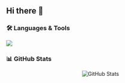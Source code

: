 ## Hi there 👋

<!--
- 🔭 I’m currently working on ...
- 🌱 I’m currently learning ...
- 👯 I’m looking to collaborate on ...
- 🤔 I’m looking for help with ...
- 💬 Ask me about ...
-->

### 🛠️ **Languages & Tools**  
<div align="left">  
  <img src="https://skillicons.dev/icons?i=react,tailwind,nodejs,js,html,css,py,flask,mysql,postgresql,backblaze,git,vercel,figma" />  
</div>  


### 📊 **GitHub Stats**  
<div align="center">  
  <img src="https://github-readme-stats.vercel.app/api?username=Njau-dev&show_icons=true&theme=dark&hide_border=true" alt="GitHub Stats" />  
</div>  
